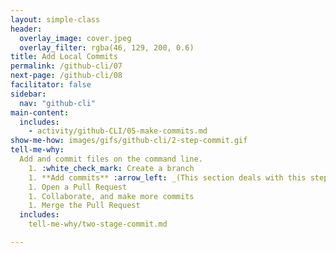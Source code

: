 ```yaml
---
layout: simple-class
header:
  overlay_image: cover.jpeg
  overlay_filter: rgba(46, 129, 200, 0.6)
title: Add Local Commits
permalink: /github-cli/07
next-page: /github-cli/08
facilitator: false
sidebar:
  nav: "github-cli"
main-content:
  includes:
    - activity/github-CLI/05-make-commits.md
show-me-how: images/gifs/github-cli/2-step-commit.gif
tell-me-why:
  Add and commit files on the command line.
    1. :white_check_mark: Create a branch
    1. **Add commits** :arrow_left: _(This section deals with this step.)_
    1. Open a Pull Request
    1. Collaborate, and make more commits
    1. Merge the Pull Request
  includes:
    tell-me-why/two-stage-commit.md

---
```

